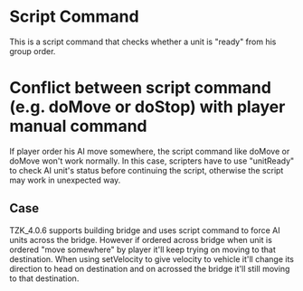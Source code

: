 # Script Command
This is a script command that checks whether a unit is "ready" from his group order.
# Conflict between script command (e.g. doMove or doStop) with player manual command
If player order his AI move somewhere, the script command like doMove or doMove won't work normally. In this case, scripters have to use "unitReady" to check AI unit's status before continuing the script, otherwise the script may work in unexpected way.
## Case
TZK_4.0.6 supports building bridge and uses script command to force AI units across the bridge. However if ordered across bridge when unit is ordered "move somewhere" by player it'll keep trying on moving to that destination. When using setVelocity to give velocity to vehicle it'll change its direction to head on destination and on acrossed the bridge it'll still moving to that destination.